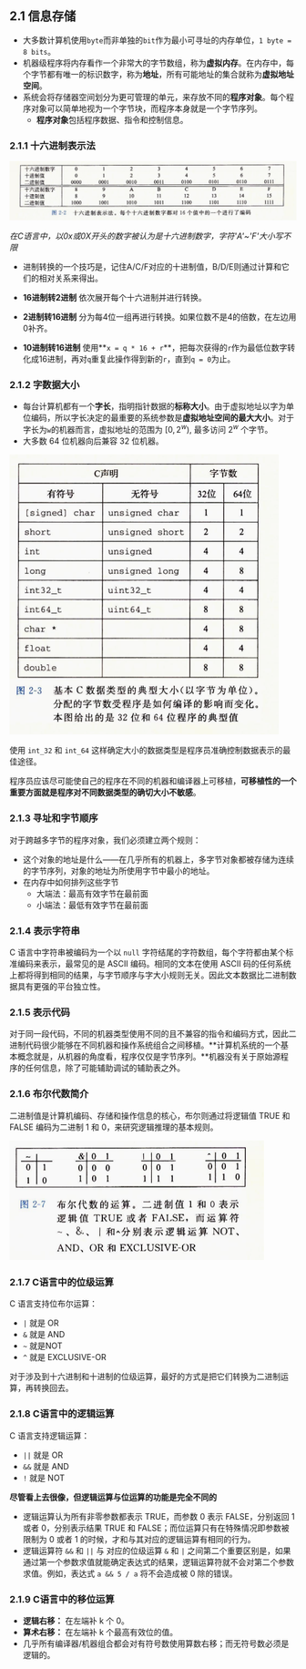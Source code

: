 ## 2.1 信息存储

- 大多数计算机使用`byte`而非单独的`bit`作为最小可寻址的内存单位，`1 byte = 8 bits`。
- 机器级程序将内存看作一个非常大的字节数组，称为**虚拟内存**。在内存中，每个字节都有唯一的标识数字，称为**地址**，所有可能地址的集合就称为**虚拟地址空间**。
- 系统会将存储器空间划分为更可管理的单元，来存放不同的**程序对象**。每个程序对象可以简单地视为一个字节块，而程序本身就是一个字节序列。
  - **程序对象**包括程序数据、指令和控制信息。

### 2.1.1 十六进制表示法

![](/notes/img/2.1.png)

*在C语言中，以0x或0X开头的数字被认为是十六进制数字，字符'A'~'F'大小写不限*

- 进制转换的一个技巧是，记住A/C/F对应的十进制值，B/D/E则通过计算和它们的相对关系来得出。
- **16进制转2进制** 依次展开每个十六进制并进行转换。
- **2进制转16进制** 分为每4位一组再进行转换。如果位数不是4的倍数，在左边用0补齐。

- **10进制转16进制** 使用**`x = q * 16 + r`**，把每次获得的`r`作为最低位数字转化成16进制，再对`q`重复此操作得到新的`r`，直到`q = 0`为止。

### 2.1.2 字数据大小

- 每台计算机都有一个**字长**，指明指针数据的**标称大小**。由于虚拟地址以字为单位编码，所以字长决定的最重要的系统参数是**虚拟地址空间的最大大小**。对于字长为`w`的机器而言，虚拟地址的范围为 $[0,2^w)$, 最多访问 $2^w$ 个字节。
- 大多数 64 位机器向后兼容 32 位机器。

<img src="/notes/img/2.2.png" style="zoom:50%;" />

使用 `int_32`  和  `int_64` 这样确定大小的数据类型是程序员准确控制数据表示的最佳途径。

程序员应该尽可能使自己的程序在不同的机器和编译器上可移植，**可移植性的一个重要方面就是程序对不同数据类型的确切大小不敏感**。

### 2.1.3 寻址和字节顺序

对于跨越多字节的程序对象，我们必须建立两个规则：

- 这个对象的地址是什么——在几乎所有的机器上，多字节对象都被存储为连续的字节序列，对象的地址为所使用字节中最小的地址。
- 在内存中如何排列这些字节
  - 大端法：最高有效字节在最前面
  - 小端法：最低有效字节在最前面

### 2.1.4 表示字符串

C 语言中字符串被编码为一个以 `null` 字符结尾的字符数组，每个字符都由某个标准编码来表示，最常见的是 ASCII 编码。相同的文本在使用 ASCII 码的任何系统上都将得到相同的结果，与字节顺序与字大小规则无关。因此文本数据比二进制数据具有更强的平台独立性。

### 2.1.5 表示代码

对于同一段代码，不同的机器类型使用不同的且不兼容的指令和编码方式，因此二进制代码很少能够在不同机器和操作系统组合之间移植。**计算机系统的一个基本概念就是，从机器的角度看，程序仅仅是字节序列。**机器没有关于原始源程序的任何信息，除了可能辅助调试的辅助表之外。

### 2.1.6 布尔代数简介

二进制值是计算机编码、存储和操作信息的核心，布尔则通过将逻辑值 TRUE 和 FALSE 编码为二进制 1 和 0，来研究逻辑推理的基本规则。

<img src="/notes/img/2.3.png" style="zoom:50%;" />

### 2.1.7 C语言中的位级运算

C 语言支持位布尔运算：

- `|` 就是 OR
- `&` 就是 AND
- `~` 就是NOT
- `^` 就是 EXCLUSIVE-OR

对于涉及到十六进制和十进制的位级运算，最好的方式是把它们转换为二进制运算，再转换回去。

### 2.1.8 C语言中的逻辑运算

C 语言支持逻辑运算：

- `||` 就是 OR
- `&&` 就是 AND
- `!` 就是 NOT

**尽管看上去很像，但逻辑运算与位运算的功能是完全不同的**

- 逻辑运算认为所有非零参数都表示 TRUE，而参数 0 表示 FALSE，分别返回 1 或者 0，分别表示结果 TRUE 和 FALSE；而位运算只有在特殊情况即参数被限制为 0 或者 1 的时候，才和与其对应的逻辑运算有相同的行为。
- 逻辑运算符 `&&` 和 `||` 与 对应的位级运算 `&` 和 `|` 之间第二个重要区别是，如果通过第一个参数求值就能确定表达式的结果，逻辑运算符就不会对第二个参数求值。例如，表达式 `a && 5 / a`  将不会造成被 0 除的错误。

### 2.1.9 C语言中的移位运算

- **逻辑右移：** 在左端补 k 个 0。
- **算术右移：** 在左端补 k 个最高有效位的值。
- 几乎所有编译器/机器组合都会对有符号数使用算数右移；而无符号数必须是逻辑的。
